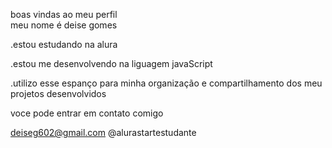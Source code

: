boas vindas ao meu perfil    
meu nome é deise gomes

.estou estudando na alura

.estou me desenvolvendo na liguagem javaScript

.utilizo esse espanço para minha organização e compartilhamento dos meu projetos desenvolvidos

voce pode entrar em contato comigo

deiseg602@gmail.com
@alurastartestudante                                                             
